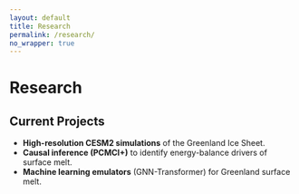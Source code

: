 ```yaml
---
layout: default
title: Research
permalink: /research/
no_wrapper: true
---
```


# Research

## Current Projects
- **High-resolution CESM2 simulations** of the Greenland Ice Sheet.  
- **Causal inference (PCMCI+)** to identify energy-balance drivers of surface melt.  
- **Machine learning emulators** (GNN-Transformer) for Greenland surface melt.
